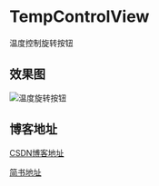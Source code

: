 # TempControlView
温度控制旋转按钮

## 效果图
![温度旋转按钮](http://img.blog.csdn.net/20161211154851932?watermark/2/text/aHR0cDovL2Jsb2cuY3Nkbi5uZXQva29uZ19ndV95b3VfbGFu/font/5a6L5L2T/fontsize/400/fill/I0JBQkFCMA==/dissolve/70/gravity/SouthEast)

## 博客地址
[CSDN博客地址](http://blog.csdn.net/kong_gu_you_lan/article/details/53573439)

[简书地址](http://www.jianshu.com/users/34ece31cd6eb/latest_articles)
